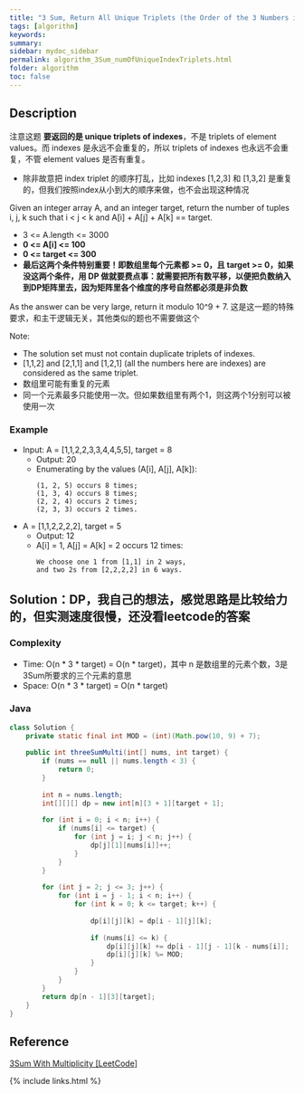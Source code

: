 ```yaml
---
title: "3 Sum, Return All Unique Triplets (the Order of the 3 Numbers in a Triplet Doesn't Matter)"
tags: [algorithm]
keywords:
summary:
sidebar: mydoc_sidebar
permalink: algorithm_3Sum_numOfUniqueIndexTriplets.html                               
folder: algorithm
toc: false
---
```


## Description
注意这题 **要返回的是 unique triplets of indexes**，不是 triplets of element values。而 indexes 是永远不会重复的，所以 triplets of indexes 也永远不会重复，不管 element values 是否有重复。
* 除非故意把 index triplet 的顺序打乱，比如 indexes [1,2,3] 和 [1,3,2] 是重复的，但我们按照index从小到大的顺序来做，也不会出现这种情况

Given an integer array A, and an integer target, return the number of tuples i, j, k  such that i < j < k and A[i] + A[j] + A[k] == target.
* 3 <= A.length <= 3000
* **0 <= A[i] <= 100**
* **0 <= target <= 300**
* **最后这两个条件特别重要！即数组里每个元素都 >= 0，且 target >= 0，如果没这两个条件，用 DP 做就要费点事：就需要把所有数平移，以便把负数纳入到DP矩阵里去，因为矩阵里各个维度的序号自然都必须是非负数**

As the answer can be very large, return it modulo 10^9 + 7. 这是这一题的特殊要求，和主干逻辑无关，其他类似的题也不需要做这个

Note:
* The solution set must not contain duplicate triplets of indexes.
* [1,1,2] and [2,1,1] and [1,2,1] (all the numbers here are indexes) are considered as the same triplet.
* 数组里可能有重复的元素
* 同一个元素最多只能使用一次。但如果数组里有两个1，则这两个1分别可以被使用一次

### Example
* Input: A = [1,1,2,2,3,3,4,4,5,5], target = 8
  * Output: 20
  * Enumerating by the values (A[i], A[j], A[k]):
    ```
    (1, 2, 5) occurs 8 times;
    (1, 3, 4) occurs 8 times;
    (2, 2, 4) occurs 2 times;
    (2, 3, 3) occurs 2 times.
    ```
* A = [1,1,2,2,2,2], target = 5
  * Output: 12
  * A[i] = 1, A[j] = A[k] = 2 occurs 12 times:
    ```
    We choose one 1 from [1,1] in 2 ways,
    and two 2s from [2,2,2,2] in 6 ways.
    ```

## Solution：DP，我自己的想法，感觉思路是比较给力的，但实测速度很慢，还没看leetcode的答案

### Complexity
* Time: O(n * 3 * target) = O(n * target)，其中 n 是数组里的元素个数，3是3Sum所要求的三个元素的意思
* Space: O(n * 3 * target) = O(n * target)

### Java
```java
class Solution {
    private static final int MOD = (int)(Math.pow(10, 9) + 7);
     
    public int threeSumMulti(int[] nums, int target) {
        if (nums == null || nums.length < 3) {
            return 0;
        }
        
        int n = nums.length;
        int[][][] dp = new int[n][3 + 1][target + 1];
        
        for (int i = 0; i < n; i++) {
            if (nums[i] <= target) {
                for (int j = i; j < n; j++) {
                    dp[j][1][nums[i]]++;
                }
            }
        }
        
        for (int j = 2; j <= 3; j++) {
            for (int i = j - 1; i < n; i++) {
                for (int k = 0; k <= target; k++) {
                    
                    dp[i][j][k] = dp[i - 1][j][k];
                    
                    if (nums[i] <= k) {
                        dp[i][j][k] += dp[i - 1][j - 1][k - nums[i]];
                        dp[i][j][k] %= MOD;
                    }
                }
            }
        }
        return dp[n - 1][3][target];
    }
}
```

## Reference
[3Sum With Multiplicity [LeetCode]](https://leetcode.com/problems/3sum-with-multiplicity/description/)

{% include links.html %}
